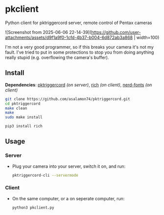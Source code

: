# pkclient
Python client for pktriggercord server, remote control of Pentax cameras

![Screenshot from 2025-06-06 22-14-39](https://github.com/user-attachments/assets/d9f1a9f0-1cfd-4b37-b004-6d872ab3a868 | width=100)

I'm not a very good programmer, so if this breaks your camera it's not my fault. I've tried to put in some protections to stop you from doing anything really stupid (e.g. overflowing the camera's buffer).

## Install

**Dependencies**: [pktriggercord](https://github.com/asalamon74/pktriggercord) *(on server)*, [rich](https://github.com/Textualize/rich) *(on client)*, [nerd-fonts](https://github.com/ryanoasis/nerd-fonts) *(on client)*
``` bash
git clone https://github.com/asalamon74/pktriggercord.git
cd pktriggercord
make clean
make
sudo make install
```

``` bash
pip3 install rich
```

## Usage

### Server

- Plug your camera into your server, switch it on, and run:

  ``` bash
  pktriggercord-cli --servermode
  ```

### Client

- On the same computer, or a on seperate computer, run:

  ``` bash
  python3 pkclient.py
  ```
